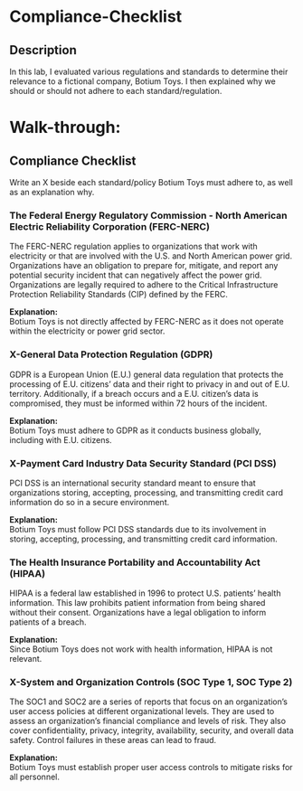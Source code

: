 # Compliance-Checklist

## Description
In this lab, I evaluated various regulations and standards to determine their relevance to a fictional company, Botium Toys. I then explained why we should or should not adhere to each standard/regulation.
<br />

# Walk-through:

## Compliance Checklist
Write an X beside each standard/policy Botium Toys must adhere to, as well as an explanation why.

### The Federal Energy Regulatory Commission - North American Electric Reliability Corporation (FERC-NERC)

The FERC-NERC regulation applies to organizations that work with electricity or that are involved with the U.S. and North American power grid. Organizations have an obligation to prepare for, mitigate, and report any potential security incident that can negatively affect the power grid. Organizations are legally required to adhere to the Critical Infrastructure Protection Reliability Standards (CIP) defined by the FERC.

**Explanation:**  
Botium Toys is not directly affected by FERC-NERC as it does not operate within the electricity or power grid sector.

### X-General Data Protection Regulation (GDPR)

GDPR is a European Union (E.U.) general data regulation that protects the processing of E.U. citizens’ data and their right to privacy in and out of E.U. territory. Additionally, if a breach occurs and a E.U. citizen’s data is compromised, they must be informed within 72 hours of the incident.

**Explanation:**  
Botium Toys must adhere to GDPR as it conducts business globally, including with E.U. citizens.

### X-Payment Card Industry Data Security Standard (PCI DSS)

PCI DSS is an international security standard meant to ensure that organizations storing, accepting, processing, and transmitting credit card information do so in a secure environment.

**Explanation:**  
Botium Toys must follow PCI DSS standards due to its involvement in storing, accepting, processing, and transmitting credit card information.

### The Health Insurance Portability and Accountability Act (HIPAA)

HIPAA is a federal law established in 1996 to protect U.S. patients’ health information. This law prohibits patient information from being shared without their consent. Organizations have a legal obligation to inform patients of a breach.

**Explanation:**  
Since Botium Toys does not work with health information, HIPAA is not relevant.

### X-System and Organization Controls (SOC Type 1, SOC Type 2)

The SOC1 and SOC2 are a series of reports that focus on an organization’s user access policies at different organizational levels. They are used to assess an organization’s financial compliance and levels of risk. They also cover confidentiality, privacy, integrity, availability, security, and overall data safety. Control failures in these areas can lead to fraud.

**Explanation:**  
Botium Toys must establish proper user access controls to mitigate risks for all personnel.
